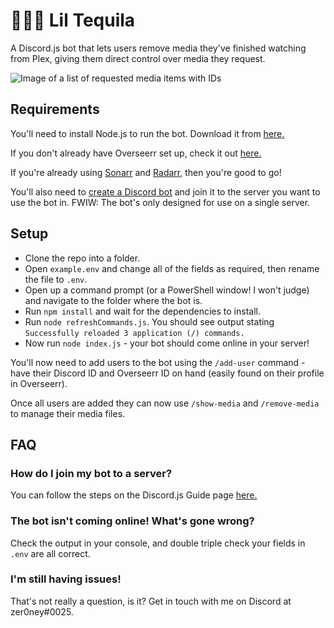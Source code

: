 # 😵‍💫:tumbler_glass: Lil Tequila

A Discord.js bot that lets users remove media they've finished watching from Plex, giving them direct control over media they request. 

![Image of a list of requested media items with IDs](https://github.com/zer0ney/LilTequila/assets/19390566/a8cd2409-7e95-4fd4-871d-371913abf808)

## Requirements

You'll need to install Node.js to run the bot. Download it from [here.](https://nodejs.org/en)

If you don't already have Overseerr set up, check it out [here.](https://overseerr.dev/)

If you're already using [Sonarr](https://sonarr.tv/) and [Radarr](https://radarr.video/), then you're good to go!

You'll also need to [create a Discord bot](https://discord.com/developers/applications) and join it to the server you want to use the bot in.
FWIW: The bot's only designed for use on a single server.

## Setup

- Clone the repo into a folder.
- Open `example.env` and change all of the fields as required, then rename the file to `.env`.
- Open up a command prompt (or a PowerShell window! I won't judge) and navigate to the folder where the bot is.
- Run `npm install` and wait for the dependencies to install.
- Run `node refreshCommands.js`. You should see output stating `Successfully reloaded 3 application (/) commands.`
- Now run `node index.js` - your bot should come online in your server!

You'll now need to add users to the bot using the `/add-user` command - have their Discord ID and Overseerr ID on hand (easily found on their profile in Overseerr).

Once all users are added they can now use `/show-media` and `/remove-media` to manage their media files.

## FAQ

### How do I join my bot to a server?

You can follow the steps on the Discord.js Guide page [here.](https://discordjs.guide/preparations/adding-your-bot-to-servers.html#bot-invite-links)

### The bot isn't coming online! What's gone wrong?

Check the output in your console, and double triple check your fields in `.env` are all correct.

### I'm still having issues!

That's not really a question, is it? Get in touch with me on Discord at zer0ney#0025.
